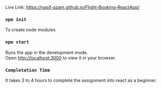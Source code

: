Live Link:  https://nasif-azam.github.io/Flight-Booking-ReactApp/

### `npm init`
To create node modules

### `npm start`
Runs the app in the development mode.\
Open [http://localhost:3000](http://localhost:3000) to view it in your browser.

### `Completation Time`
It takes 3 to 4 hours to complete the assignment into react as a beginner.
